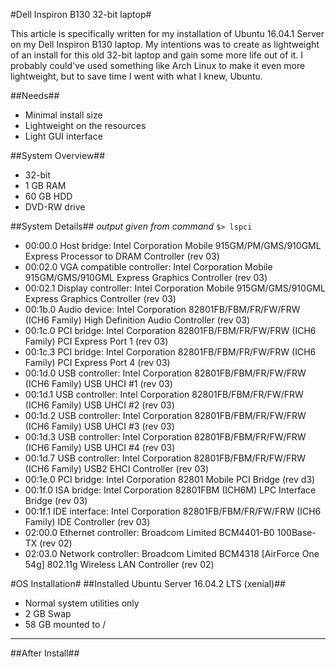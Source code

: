 #Dell Inspiron B130 32-bit laptop#

This article is specifically written for my installation of Ubuntu 16.04.1 Server on my Dell Inspiron B130 laptop. My intentions was to create as lightweight of an install for this old 32-bit laptop and gain some more life out of it. I probably could've used something like Arch Linux to make it even more lightweight, but to save time I went with what I knew, Ubuntu.

##Needs##
* Minimal install size
* Lightweight on the resources
* Light GUI interface

##System Overview##
* 32-bit
* 1 GB RAM
* 60 GB HDD
* DVD-RW drive

##System Details##
*output given from command* `$> lspci`
* 00:00.0 Host bridge: Intel Corporation Mobile 915GM/PM/GMS/910GML Express Processor to DRAM Controller (rev 03)
* 00:02.0 VGA compatible controller: Intel Corporation Mobile 915GM/GMS/910GML Express Graphics Controller (rev 03)
* 00:02.1 Display controller: Intel Corporation Mobile 915GM/GMS/910GML Express Graphics Controller (rev 03)
* 00:1b.0 Audio device: Intel Corporation 82801FB/FBM/FR/FW/FRW (ICH6 Family) High Definition Audio Controller (rev 03)
* 00:1c.0 PCI bridge: Intel Corporation 82801FB/FBM/FR/FW/FRW (ICH6 Family) PCI Express Port 1 (rev 03)
* 00:1c.3 PCI bridge: Intel Corporation 82801FB/FBM/FR/FW/FRW (ICH6 Family) PCI Express Port 4 (rev 03)
* 00:1d.0 USB controller: Intel Corporation 82801FB/FBM/FR/FW/FRW (ICH6 Family) USB UHCI #1 (rev 03)
* 00:1d.1 USB controller: Intel Corporation 82801FB/FBM/FR/FW/FRW (ICH6 Family) USB UHCI #2 (rev 03)
* 00:1d.2 USB controller: Intel Corporation 82801FB/FBM/FR/FW/FRW (ICH6 Family) USB UHCI #3 (rev 03)
* 00:1d.3 USB controller: Intel Corporation 82801FB/FBM/FR/FW/FRW (ICH6 Family) USB UHCI #4 (rev 03)
* 00:1d.7 USB controller: Intel Corporation 82801FB/FBM/FR/FW/FRW (ICH6 Family) USB2 EHCI Controller (rev 03)
* 00:1e.0 PCI bridge: Intel Corporation 82801 Mobile PCI Bridge (rev d3)
* 00:1f.0 ISA bridge: Intel Corporation 82801FBM (ICH6M) LPC Interface Bridge (rev 03)
* 00:1f.1 IDE interface: Intel Corporation 82801FB/FBM/FR/FW/FRW (ICH6 Family) IDE Controller (rev 03)
* 02:00.0 Ethernet controller: Broadcom Limited BCM4401-B0 100Base-TX (rev 02)
* 02:03.0 Network controller: Broadcom Limited BCM4318 [AirForce One 54g] 802.11g Wireless LAN Controller (rev 02)


#OS Installation#
##Installed Ubuntu Server 16.04.2 LTS (xenial)##
* Normal system utilities only
* 2 GB Swap
* 58 GB mounted to /

------------------------------------------

##After Install##


